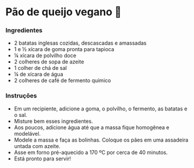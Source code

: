 # Pão de queijo vegano :cheese:

### Ingredientes

- 2 batatas inglesas cozidas, descascadas e amassadas
- 1 e ½ xícara de goma pronta para tapioca
- ¼ xícara de polvilho doce
- 2 colheres de sopa de azeite
- 1 colher de chá de sal
- ¼ de xícara de água
- 2 colheres de café de fermento químico

### Instruções

- Em um recipiente, adicione a goma, o polvilho, o fermento, as batatas e o sal.
- Misture bem esses ingredientes.
- Aos poucos, adicione água até que a massa fique homogênea e modelável.
- Modele a massa e faça as bolinhas. Coloque os pães em uma assadeira untada com azeite.
- Asse em forno pré-aquecido a 170 ºC por cerca de 40 minutos.
- Está pronto para servir!